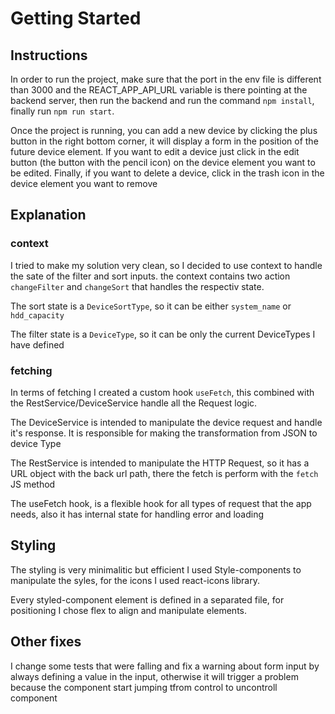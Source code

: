# Getting Started 

## Instructions
In order to run the project, make sure that the port in the env file is different than 3000 and the REACT_APP_API_URL variable is there pointing at the backend server, then run the backend and run the command `npm install`, finally run `npm run start`.

Once the project is running, you can add a new device by clicking the plus button in the right bottom corner, it will display a form in the position of the future device element. If you want to edit a device just click in the edit button (the button with the pencil icon) on the device element you want to be edited. Finally, if you want to delete a device, click in the trash icon in the device element you want to remove

## Explanation

### context

I tried to make my solution very clean, so I decided to use context to handle the sate of the filter and sort inputs. the context contains two action `changeFilter` and `changeSort` that handles the respectiv state.

The sort state is a `DeviceSortType`, so it can be either `system_name` or `hdd_capacity`

The filter state is a `DeviceType`, so it can be only the current DeviceTypes I have defined 


### fetching

In terms of fetching I created a custom hook `useFetch`, this combined with the RestService/DeviceService handle all the Request logic.

The DeviceService is intended to manipulate the device request and handle it's response. It is responsible for making the transformation from JSON to device Type

The RestService is intended to manipulate the HTTP Request, so it has a URL object with the back url path, there the fetch is perform with the `fetch` JS method

The useFetch hook, is a flexible hook for all types of request that the app needs, also it has internal state for handling error and loading

## Styling

The styling is very minimalitic but efficient I used Style-components to manipulate the syles, for the icons I used react-icons library.

Every styled-component element is defined in a separated file, for positioning I chose flex to align and manipulate elements.


## Other fixes

I change some tests that were falling and fix a warning about form input by always defining a value in the input, otherwise it will trigger a problem because the component start jumping tfrom control to uncontroll component

